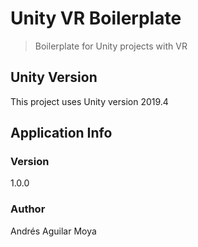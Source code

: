 # Unity VR Boilerplate
> Boilerplate for Unity projects with VR

## Unity Version

This project uses Unity version 2019.4

## Application Info

### Version 

1.0.0

### Author

Andrés Aguilar Moya
